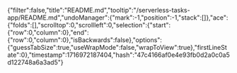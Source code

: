 {"filter":false,"title":"README.md","tooltip":"/serverless-tasks-app/README.md","undoManager":{"mark":-1,"position":-1,"stack":[]},"ace":{"folds":[],"scrolltop":0,"scrollleft":0,"selection":{"start":{"row":0,"column":0},"end":{"row":0,"column":0},"isBackwards":false},"options":{"guessTabSize":true,"useWrapMode":false,"wrapToView":true},"firstLineState":0},"timestamp":1716972187404,"hash":"47c4166af0e4e93fb0d2a0c0a5d122748a6a3ad5"}